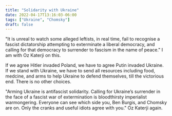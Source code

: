 ```yaml
---
title: "Solidarity with Ukraine"
date: 2022-04-17T13:16:03-06:00
tags: ["Ukraine", "Chomsky"]
draft: false
---
```


"It is unreal to watch some alleged leftists, in real time, fail to recognise a fascist dictatorship attempting to exterminate a liberal democracy, and calling for that democracy to surrender to fascism in the name of peace." I am with Oz Katerji on this.

If we agree Hitler invaded Poland, we have to agree Putin invaded Ukraine. If we stand with Ukraine, we have to send all resources including food, medcine, and arms to help Ukraine to defend themselves, till the victorious end. There is no other choices.

"Arming Ukraine is antifascist solidarity. Calling for Ukraine’s surrender in the face of a fascist war of extermination is bloodthirsty imperialist warmongering. Everyone can see which side you, Ben Burgis, and Chomsky are on. Only the cranks and useful idiots agree with you." Oz Katerji again.

